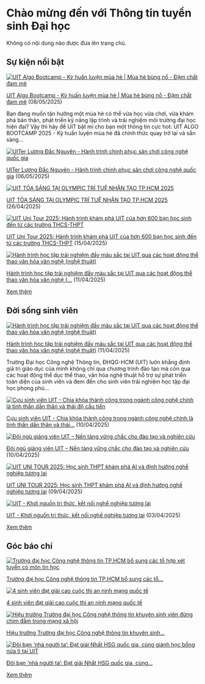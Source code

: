 # Chào mừng đến với Thông tin tuyển sinh Đại học

Không có nội dung nào được đưa lên trang chủ.

## Sự kiện nổi bật

[![UIT Algo Bootcamp - Kỳ huấn luyện mùa hè | Mùa hè bùng nổ - Đậm chất đam mê](https://tuyensinh.uit.edu.vn/sites/default/files/styles/news_thumb_medium/public/uploads/images/thumbs/202505/uit-traihe-poster-2025_1.jpg?itok=sF-mjlAs "UIT Algo Bootcamp - Kỳ huấn luyện mùa hè | Mùa hè bùng nổ - Đậm chất đam mê")](/uit-algo-bootcamp-ky-huan-luyen-mua-he-mua-he-bung-no-dam-chat-dam-me)

[UIT Algo Bootcamp - Kỳ huấn luyện mùa hè | Mùa hè bùng nổ - Đậm chất đam mê](/uit-algo-bootcamp-ky-huan-luyen-mua-he-mua-he-bung-no-dam-chat-dam-me) (08/05/2025)   

Bạn đang muốn tận hưởng một mùa hè có thể vừa học vừa chơi, vừa khám phá bản thân, phát triển kỹ năng lập trình và trải nghiệm môi trường đại học hiện đại? Vậy thì hãy để UIT bật mí cho bạn một thông tin cực hot: UIT ALGO BOOTCAMP 2025 - Kỳ huấn luyện mùa hè đã chính thức quay trở lại và sẵn sàng...

[![UITer Lương Đắc Nguyên - Hành trình chinh phục sân chơi công nghệ quốc gia ](https://tuyensinh.uit.edu.vn/sites/default/files/styles/uitnews/public/uploads/images/thumbs/202505/dac_nguyen.jpg?itok=WJRhrUl4 "UITer Lương Đắc Nguyên - Hành trình chinh phục sân chơi công nghệ quốc gia ")](/uiter-luong-dac-nguyen-hanh-trinh-chinh-phuc-san-choi-cong-nghe-quoc-gia)

[UITer Lương Đắc Nguyên - Hành trình chinh phục sân chơi công nghệ quốc gia](/uiter-luong-dac-nguyen-hanh-trinh-chinh-phuc-san-choi-cong-nghe-quoc-gia)  (06/05/2025)

[![UIT TỎA SÁNG TẠI OLYMPIC TRÍ TUỆ NHÂN TẠO TP.HCM 2025](https://tuyensinh.uit.edu.vn/sites/default/files/styles/uitnews/public/uploads/images/thumbs/202504/dsc04031.jpg?itok=0mmxiBKY "UIT TỎA SÁNG TẠI OLYMPIC TRÍ TUỆ NHÂN TẠO TP.HCM 2025")](/uit-toa-sang-tai-olympic-tri-tue-nhan-tao-tphcm-2025)

[UIT TỎA SÁNG TẠI OLYMPIC TRÍ TUỆ NHÂN TẠO TP.HCM 2025](/uit-toa-sang-tai-olympic-tri-tue-nhan-tao-tphcm-2025) (26/04/2025)

[![UIT Uni Tour 2025: Hành trình khám phá UIT của hơn 600 bạn học sinh đến từ các trường THCS-THPT](https://tuyensinh.uit.edu.vn/sites/default/files/styles/uitnews/public/uploads/images/thumbs/202504/unitour-3.jpg?itok=nVR9f8KP "UIT Uni Tour 2025: Hành trình khám phá UIT của hơn 600 bạn học sinh đến từ các trường THCS-THPT")](/uit-uni-tour-2025-hanh-trinh-kham-pha-uit-cua-hon-600-ban-hoc-sinh-den-tu-cac-truong-thcs-thpt)

[UIT Uni Tour 2025: Hành trình khám phá UIT của hơn 600 bạn học sinh đến từ các trường THCS-THPT](/uit-uni-tour-2025-hanh-trinh-kham-pha-uit-cua-hon-600-ban-hoc-sinh-den-tu-cac-truong-thcs-thpt) (15/04/2025)

[![Hành trình học tập trải nghiệm đầy màu sắc tại UIT qua các hoạt động thể thao văn hóa văn nghệ (nghệ thuật)](https://tuyensinh.uit.edu.vn/sites/default/files/styles/uitnews/public/uploads/images/thumbs/202504/n23.jpg?itok=-UVvqoPR "Hành trình học tập trải nghiệm đầy màu sắc tại UIT qua các hoạt động thể thao văn hóa văn nghệ (nghệ thuật)")](/hanh-trinh-hoc-tap-trai-nghiem-day-mau-sac-tai-uit-qua-cac-hoat-dong-thao-van-hoa-van-nghe-nghe-thuat)

[Hành trình học tập trải nghiệm đầy màu sắc tại UIT qua các hoạt động thể thao văn hóa văn nghệ (...](/hanh-trinh-hoc-tap-trai-nghiem-day-mau-sac-tai-uit-qua-cac-hoat-dong-thao-van-hoa-van-nghe-nghe-thuat) (11/04/2025)

[Xem thêm](/su-kien-noi-bat)

## Đời sống sinh viên

[![Hành trình học tập trải nghiệm đầy màu sắc tại UIT qua các hoạt động thể thao văn hóa văn nghệ (nghệ thuật)](https://tuyensinh.uit.edu.vn/sites/default/files/styles/news_thumb_medium/public/uploads/images/thumbs/202504/n23.jpg?itok=oB8IxKEm "Hành trình học tập trải nghiệm đầy màu sắc tại UIT qua các hoạt động thể thao văn hóa văn nghệ (nghệ thuật)")](/hanh-trinh-hoc-tap-trai-nghiem-day-mau-sac-tai-uit-qua-cac-hoat-dong-thao-van-hoa-van-nghe-nghe-thuat)

[Hành trình học tập trải nghiệm đầy màu sắc tại UIT qua các hoạt động thể thao văn hóa văn nghệ (nghệ thuật)](/hanh-trinh-hoc-tap-trai-nghiem-day-mau-sac-tai-uit-qua-cac-hoat-dong-thao-van-hoa-van-nghe-nghe-thuat) (11/04/2025)   

Trường Đại học Công nghệ Thông tin, ĐHQG-HCM (UIT) luôn khẳng định giá trị giáo dục của mình không chỉ qua chương trình đào tạo mà còn qua các hoạt động thể dục thể thao, văn hóa nghệ thuật hỗ trợ sự phát triển toàn diện của sinh viên và đem đến cho sinh viên trải nghiệm học tập đại học phong phú...

[![Cựu sinh viên UIT - Chìa khóa thành công trong ngành công nghệ chính là tinh thần dấn thân và thái độ cầu tiến](https://tuyensinh.uit.edu.vn/sites/default/files/styles/uitnews/public/uploads/images/thumbs/202504/4973d9c267b5d4eb8da4.jpg?itok=CLEM57TT "Cựu sinh viên UIT - Chìa khóa thành công trong ngành công nghệ chính là tinh thần dấn thân và thái độ cầu tiến")](/cuu-sinh-vien-uit-chia-khoa-thanh-cong-trong-nganh-cong-nghe-chinh-la-tinh-dan-va-thai-do-cau-tien)

[Cựu sinh viên UIT - Chìa khóa thành công trong ngành công nghệ chính là tinh thần dấn thân và thái...](/cuu-sinh-vien-uit-chia-khoa-thanh-cong-trong-nganh-cong-nghe-chinh-la-tinh-dan-va-thai-do-cau-tien) (10/04/2025)

[![Đội ngũ giảng viên UIT – Nền tảng vững chắc cho đào tạo và nghiên cứu](https://tuyensinh.uit.edu.vn/sites/default/files/styles/uitnews/public/uploads/images/thumbs/202504/488656960_1121536373345699_915786500926788588_n.jpg?itok=ZFqxp1ef "Đội ngũ giảng viên UIT – Nền tảng vững chắc cho đào tạo và nghiên cứu")](/doi-ngu-giang-vien-uit-nen-tang-vung-chac-cho-dao-tao-va-nghien-cuu)

[Đội ngũ giảng viên UIT – Nền tảng vững chắc cho đào tạo và nghiên cứu](/doi-ngu-giang-vien-uit-nen-tang-vung-chac-cho-dao-tao-va-nghien-cuu) (10/04/2025)

[![UIT UNI TOUR 2025: Học sinh THPT khám phá AI và định hướng nghề nghiệp tương lai](https://tuyensinh.uit.edu.vn/sites/default/files/styles/uitnews/public/uploads/images/thumbs/202504/unitour1_003.jpg?itok=2ExD0N-n "UIT UNI TOUR 2025: Học sinh THPT khám phá AI và định hướng nghề nghiệp tương lai")](/uit-uni-tour-2025-hoc-sinh-thpt-kham-pha-ai-va-dinh-huong-nghe-nghiep-tuong-lai)

[UIT UNI TOUR 2025: Học sinh THPT khám phá AI và định hướng nghề nghiệp tương lai](/uit-uni-tour-2025-hoc-sinh-thpt-kham-pha-ai-va-dinh-huong-nghe-nghiep-tuong-lai) (09/04/2025)

[![UIT - Khơi nguồn tri thức, kết nối nghề nghiệp tương lai ](https://tuyensinh.uit.edu.vn/sites/default/files/styles/uitnews/public/uploads/images/thumbs/202504/b7.jpg?itok=okT_ccWn "UIT - Khơi nguồn tri thức, kết nối nghề nghiệp tương lai ")](/uit-khoi-nguon-tri-thuc-ket-noi-nghe-nghiep-tuong-lai)

[UIT - Khơi nguồn tri thức, kết nối nghề nghiệp tương lai](/uit-khoi-nguon-tri-thuc-ket-noi-nghe-nghiep-tuong-lai)  (03/04/2025)

[Xem thêm](/cuoc-song-sinh-vien)

## Góc báo chí

[![Trường đại học Công nghệ thông tin TP.HCM bổ sung các tổ hợp xét tuyển có môn tin học](https://tuyensinh.uit.edu.vn/sites/default/files/styles/uitnews/public/uploads/images/thumbs/202502/dsc00806_0.jpg?itok=4TnEFsGm "Trường đại học Công nghệ thông tin TP.HCM bổ sung các tổ hợp xét tuyển có môn tin học")](https://tuoitre.vn/truong-dai-hoc-cong-nghe-thong-tin-tphcm-bo-sung-cac-to-hop-xet-tuyen-co-mon-tin-hoc-20250212124807864.htm)

[Trường đại học Công nghệ thông tin TP.HCM bổ sung các tổ...](https://tuoitre.vn/truong-dai-hoc-cong-nghe-thong-tin-tphcm-bo-sung-cac-to-hop-xet-tuyen-co-mon-tin-hoc-20250212124807864.htm)

[![4 sinh viên đạt giải cao cuộc thi an ninh mạng quốc tế](https://tuyensinh.uit.edu.vn/sites/default/files/styles/uitnews/public/uploads/images/thumbs/202411/base64-17302756580532010907683.png?itok=xhNRODOe "4 sinh viên đạt giải cao cuộc thi an ninh mạng quốc tế")](https://thanhnien.vn/4-sinh-vien-dat-giai-cao-cuoc-thi-an-ninh-mang-quoc-te-185241030093328077.htm?fbclid=IwY2xjawGZVLRleHRuA2FlbQIxMQABHVViLtQ8pfyMQwpjn7dk_X7Tl-XFkR_mqTJyU7iDXrw9Zn66AKSR6dJyzA_aem_TwxZWN-n-NN7-EfMawNRvg)

[4 sinh viên đạt giải cao cuộc thi an ninh mạng quốc tế](https://thanhnien.vn/4-sinh-vien-dat-giai-cao-cuoc-thi-an-ninh-mang-quoc-te-185241030093328077.htm?fbclid=IwY2xjawGZVLRleHRuA2FlbQIxMQABHVViLtQ8pfyMQwpjn7dk_X7Tl-XFkR_mqTJyU7iDXrw9Zn66AKSR6dJyzA_aem_TwxZWN-n-NN7-EfMawNRvg)

[![Hiệu trưởng Trường đại học Công nghệ thông tin khuyên sinh viên đừng chìm đắm trong mạng xã hội](https://tuyensinh.uit.edu.vn/sites/default/files/styles/uitnews/public/uploads/images/thumbs/202409/kg_024.jpg?itok=RgeXjqHC "Hiệu trưởng Trường đại học Công nghệ thông tin khuyên sinh viên đừng chìm đắm trong mạng xã hội")](https://tuoitre.vn/hieu-truong-truong-dai-hoc-cong-nghe-thong-tin-khuyen-sinh-vien-dung-chim-dam-trong-mang-xa-hoi-20240905212811507.htm)

[Hiệu trưởng Trường đại học Công nghệ thông tin khuyên sinh...](https://tuoitre.vn/hieu-truong-truong-dai-hoc-cong-nghe-thong-tin-khuyen-sinh-vien-dung-chim-dam-trong-mang-xa-hoi-20240905212811507.htm)

[![Đôi bạn ‘nhà người ta’: Đạt giải Nhất HSG quốc gia, cùng giành học bổng nửa tỉ tại UIT](https://tuyensinh.uit.edu.vn/sites/default/files/styles/uitnews/public/uploads/images/thumbs/202409/kg_037_0.jpg?itok=rgUX07Df "Đôi bạn ‘nhà người ta’: Đạt giải Nhất HSG quốc gia, cùng giành học bổng nửa tỉ tại UIT")](https://thanhnien.vn/doi-ban-nha-nguoi-ta-dat-giai-nhat-hsg-quoc-gia-cung-gianh-hoc-bong-nua-ti-tai-uit-18524090520141226.htm)

[Đôi bạn ‘nhà người ta’: Đạt giải Nhất HSG quốc gia, cùng...](https://thanhnien.vn/doi-ban-nha-nguoi-ta-dat-giai-nhat-hsg-quoc-gia-cung-gianh-hoc-bong-nua-ti-tai-uit-18524090520141226.htm)

[Xem thêm](/goc-bao-chi)